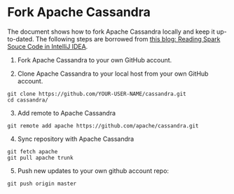 # Fork Apache Cassandra

The document shows how to fork Apache Cassandra locally and keep it up-to-dated.
The following steps are borrowed from [this blog: Reading Spark Souce Code in IntelliJ
IDEA](http://linbojin.github.io/2016/01/09/Reading-Spark-Souce-Code-in-IntelliJ-IDEA/).

1. Fork Apache Cassandra to your own GitHub account.

2. Clone Apache Cassandra to your local host from your own GitHub account.

```
git clone https://github.com/YOUR-USER-NAME/cassandra.git
cd cassandra/
```

3. Add remote to Apache Cassandra

```
git remote add apache https://github.com/apache/cassandra.git
```

4. Sync repository with Apache Cassandra

```
git fetch apache
git pull apache trunk
```

5. Push new updates to your own github account repo:

```
git push origin master
```
